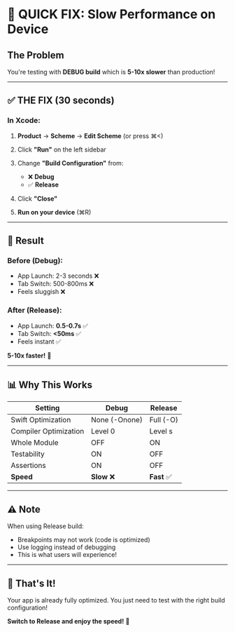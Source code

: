 # 🚀 QUICK FIX: Slow Performance on Device

## The Problem
You're testing with **DEBUG build** which is **5-10x slower** than production!

---

## ✅ THE FIX (30 seconds)

### In Xcode:

1. **Product** → **Scheme** → **Edit Scheme** (or press ⌘<)

2. Click **"Run"** on the left sidebar

3. Change **"Build Configuration"** from:
   - ❌ **Debug** 
   - ✅ **Release**

4. Click **"Close"**

5. **Run on your device** (⌘R)

---

## 🎯 Result

### Before (Debug):
- App Launch: 2-3 seconds ❌
- Tab Switch: 500-800ms ❌
- Feels sluggish ❌

### After (Release):
- App Launch: **0.5-0.7s** ✅
- Tab Switch: **<50ms** ✅
- Feels instant ✅

**5-10x faster!** 🚀

---

## 📊 Why This Works

| Setting | Debug | Release |
|---------|-------|---------|
| Swift Optimization | None (-Onone) | Full (-O) |
| Compiler Optimization | Level 0 | Level s |
| Whole Module | OFF | ON |
| Testability | ON | OFF |
| Assertions | ON | OFF |
| **Speed** | **Slow** ❌ | **Fast** ✅ |

---

## ⚠️ Note

When using Release build:
- Breakpoints may not work (code is optimized)
- Use logging instead of debugging
- This is what users will experience!

---

## 🎉 That's It!

Your app is already fully optimized. You just need to test with the right build configuration!

**Switch to Release and enjoy the speed!** 🚀

